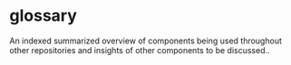 # glossary
An indexed summarized overview of components being used throughout other repositories and insights of other components to be discussed..

